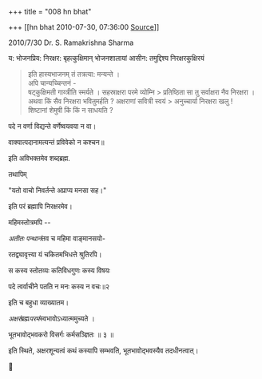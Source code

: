 +++
title = "008 hn bhat"

+++
[[hn bhat	2010-07-30, 07:36:00 [Source](https://groups.google.com/g/bvparishat/c/GpiTILzrroo)]]



  

2010/7/30 Dr. S. Ramakrishna Sharma

य: भोजनप्रिय: निरक्षर: बृहत्कुक्षिमान् भोजनशालायां आसीन: तमुद्दिश्य निरक्षरकुक्षिरयं

> इति हास्यभाजनम् तं तत्रत्या: मन्यन्ते ।  
> अपि चान्यच्चिन्तनं -  
> षट्कुक्षिमती गाय्त्रीति स्मर्यते । सहस्राक्षरा परमे व्योम्नि > प्रतिष्ठिता सा तु सर्वाक्षरा नैव निरक्षरा ।  
> अथवा किं सैव निरक्षरा भवितुमर्हति ? अक्षराणां सवित्री स्वयं > अनुच्चार्या निरक्षरा खलु !  
> शिष्टानां शेमुषी किं किं न साधयति ?  
>   

  

पदे न वर्णा विद्यन्ते वर्णेष्वयवया न वा।

वाक्यात्पदानामत्यन्तं प्रविवेको न कश्चन॥

  

इति अविभक्तमेव शब्दब्रह्म.

  

तथापिम्

  

"यतो वाचो निवर्तन्ते अप्राप्य मनसा सह।"

  

इति परं ब्रह्मापि निरक्षरमेव।

  

महिमस्तोत्रमपि --

*अतीतः पन्थानं*तव च महिमा वाङ्मानसयो-

रतद्व्यावृत्त्या यं चकितमभिधत्ते श्रुतिरपि।

स कस्य स्तोतव्यः कतिविधगुणः कस्य विषयः

पदे त्वर्वाचीने पतति न मनः कस्य न वचः॥२

  

इति च बहुधा व्याख्यातम।

  

*अक्षरं*ब्रह्म*परमं*स्वभावोऽध्यात्ममुच्यते ।

भूतभावोद्भवकरो विसर्गः कर्मसञ्ज्ञितः ॥ ३ ॥

  

इति स्थिते, अक्षरशून्यत्वं कथं कस्यापि सम्भवति, भूतभावोद्भवस्यैव तदधीनत्वात्।




